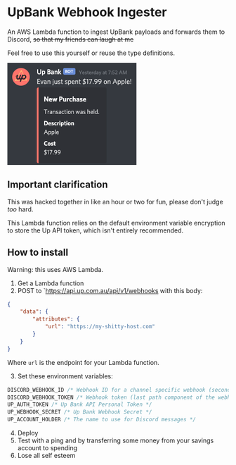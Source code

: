 # UpBank Webhook Ingester

An AWS Lambda function to ingest UpBank payloads and forwards them to Discord, ~~so that my friends can laugh at me~~

Feel free to use this yourself or reuse the type definitions.

![A screenshot of the bot in action in Discord](docs/screenshot.png)

## Important clarification

This was hacked together in like an hour or two for fun, please don't judge _too_ hard.

This Lambda function relies on the default environment variable encryption to store the Up API token, which isn't entirely recommended.

## How to install

Warning: this uses AWS Lambda.

1. Get a Lambda function
2. POST to `https://api.up.com.au/api/v1/webhooks with this body:
```json
{
	"data": {
		"attributes": {
			"url": "https://my-shitty-host.com"
		}
	}
}
```
Where `url` is the endpoint for your Lambda function.

3. Set these environment variables:

```javascript
DISCORD_WEBHOOK_ID /* Webhook ID for a channel specific webhook (second-last path component of the webhook URL) */
DISCORD_WEBHOOK_TOKEN /* Webhook token (last path component of the webhook URL) */
UP_AUTH_TOKEN /* Up Bank API Personal Token */
UP_WEBHOOK_SECRET /* Up Bank Webhook Secret */
UP_ACCOUNT_HOLDER /* The name to use for Discord messages */
```
4. Deploy
5. Test with a ping and by transferring some money from your savings account to spending
6. Lose all self esteem

